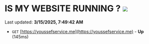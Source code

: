 # IS MY WEBSITE RUNNING ? [![](https://img.shields.io/static/v1?label=Sponsor&message=%E2%9D%A4&logo=GitHub&color=%23fe8e86)](https://github.com/sponsors/Youssef-Lehmam)

Last updated: **3/15/2025, 7:49:42 AM**

- `GET` [https://youssefservice.me](https://youssefservice.me) - **Up** (145ms)

